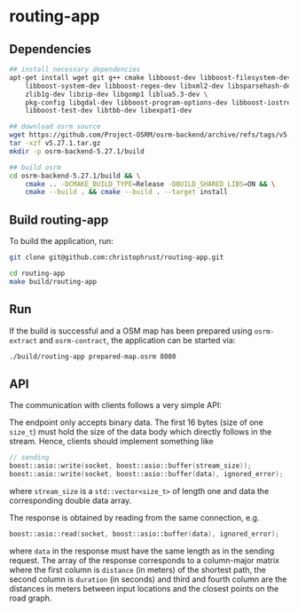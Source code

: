 # routing-app

## Dependencies

``` sh
## install necessary dependencies
apt-get install wget git g++ cmake libboost-dev libboost-filesystem-dev libboost-thread-dev \
    libboost-system-dev libboost-regex-dev libxml2-dev libsparsehash-dev libbz2-dev \
    zlib1g-dev libzip-dev libgomp1 liblua5.3-dev \
    pkg-config libgdal-dev libboost-program-options-dev libboost-iostreams-dev \
    libboost-test-dev libtbb-dev libexpat1-dev

## download osrm source
wget https://github.com/Project-OSRM/osrm-backend/archive/refs/tags/v5.27.1.tar.gz
tar -xzf v5.27.1.tar.gz
mkdir -p osrm-backend-5.27.1/build

## build osrm
cd osrm-backend-5.27.1/build && \
    cmake .. -DCMAKE_BUILD_TYPE=Release -DBUILD_SHARED_LIBS=ON && \
    cmake --build . && cmake --build . --target install
```


## Build routing-app

To build the application, run:
``` sh
git clone git@github.com:christophrust/routing-app.git

cd routing-app
make build/routing-app
```

## Run

If the build is successful and a OSM map has been prepared using `osrm-extract` and `osrm-contract`,
the application can be started via:

``` sh
./build/routing-app prepared-map.osrm 8080
```



## API


The communication with clients follows a very simple API:

The endpoint only accepts binary data. The first 16 bytes (size of one `size_t`) must hold
the size of the data body which directly follows in the stream. Hence, clients should implement something like

``` c++
// sending
boost::asio::write(socket, boost::asio::buffer(stream_size));
boost::asio::write(socket, boost::asio::buffer(data), ignored_error);
```

where `stream_size` is a `std::vector<size_t>` of length one and data the corresponding double data array.

The response is obtained by reading from the same connection, e.g.

``` c++
boost::asio::read(socket, boost::asio::buffer(data), ignored_error);
```
where `data` in the response must have the same length as in the sending request. The array of the  response corresponds to a column-major matrix where the first column is `distance` (in meters) of the shortest path, the second column is `duration` (in seconds) and third and fourth column are the distances in meters between input locations and the closest points on the road graph.

